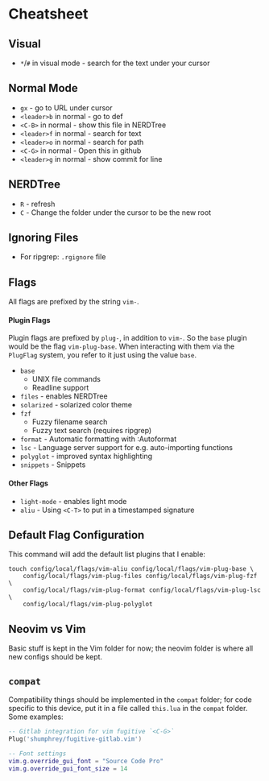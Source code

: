 # Cheatsheet

## Visual
- `*`/`#` in visual mode - search for the text under your cursor

## Normal Mode
- `gx` - go to URL under cursor
- `<leader>b` in normal - go to def
- `<C-B>` in normal - show this file in NERDTree
- `<leader>f` in normal - search for text
- `<leader>o` in normal - search for path
- `<C-G>` in normal - Open this in github
- `<leader>g` in normal - show commit for line

## NERDTree
- `R` - refresh
- `C` - Change the folder under the cursor to be the new root

## Ignoring Files
- For ripgrep: `.rgignore` file

## Flags
All flags are prefixed by the string `vim-`.

#### Plugin Flags
Plugin flags are prefixed by `plug-`, in addition to `vim-`. So the `base` plugin
would be the flag `vim-plug-base`. When interacting with them via the `PlugFlag`
system, you refer to it just using the value `base`.

- `base`
  - UNIX file commands
  - Readline support
- `files` - enables NERDTree
- `solarized` - solarized color theme
- `fzf`
  - Fuzzy filename search
  - Fuzzy text search (requires ripgrep)
- `format` - Automatic formatting with :Autoformat
- `lsc` - Language server support for e.g. auto-importing functions
- `polyglot` - improved syntax highlighting
- `snippets` - Snippets

#### Other Flags
- `light-mode` - enables light mode
- `aliu` - Using `<C-T>` to put in a timestamped signature

## Default Flag Configuration
This command will add the default list plugins that I enable:
```
touch config/local/flags/vim-aliu config/local/flags/vim-plug-base \
    config/local/flags/vim-plug-files config/local/flags/vim-plug-fzf \
    config/local/flags/vim-plug-format config/local/flags/vim-plug-lsc \
    config/local/flags/vim-plug-polyglot
```

## Neovim vs Vim
Basic stuff is kept in the Vim folder for now; the neovim folder is where all
new configs should be kept.

## `compat`
Compatibility things should be implemented in the `compat` folder; for code specific
to this device, put it in a file called `this.lua` in the `compat` folder. Some examples:

```lua
-- Gitlab integration for vim fugitive `<C-G>`
Plug('shumphrey/fugitive-gitlab.vim')

-- Font settings
vim.g.override_gui_font = "Source Code Pro"
vim.g.override_gui_font_size = 14
```

